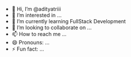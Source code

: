 - 👋 Hi, I’m @adityatriii
- 👀 I’m interested in ...
- 🌱 I’m currently learning FullStack Development
- 💞️ I’m looking to collaborate on ...
- 📫 How to reach me ...
- 😄 Pronouns: ...
- ⚡ Fun fact: ...

<!---
adityatriii/adityatriii is a ✨ special ✨ repository because its `README.md` (this file) appears on your GitHub profile.
You can click the Preview link to take a look at your changes.
--->

